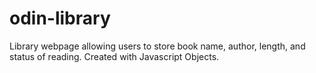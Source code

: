 # odin-library
Library webpage allowing users to store book name, author, length, and status of reading. Created with Javascript Objects.
